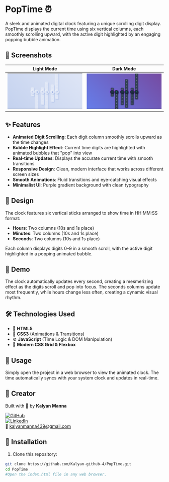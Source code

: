 # PopTime ⏰
A sleek and animated digital clock featuring a unique scrolling digit display. PopTime displays the current time using six vertical columns, each smoothly scrolling upward, with the active digit highlighted by an engaging popping bubble animation.

## 📱 Screenshots
| Light Mode | Dark Mode |
|------------|-----------|
| ![Screenshot 1](https://github.com/Kalyan-github-4/PopTime/blob/main/Screenshot%202025-07-10%20101336.png?raw=true) | ![Screenshot 2](https://github.com/Kalyan-github-4/PopTime/blob/main/Screenshot%202025-07-10%20101428.png?raw=true) |

## ✨ Features
- **Animated Digit Scrolling**: Each digit column smoothly scrolls upward as the time changes
- **Bubble Highlight Effect**: Current time digits are highlighted with animated bubbles that "pop" into view
- **Real-time Updates**: Displays the accurate current time with smooth transitions
- **Responsive Design**: Clean, modern interface that works across different screen sizes
- **Smooth Animations**: Fluid transitions and eye-catching visual effects
- **Minimalist UI**: Purple gradient background with clean typography

## 🎨 Design
The clock features six vertical sticks arranged to show time in HH:MM:SS format:
- **Hours**: Two columns (10s and 1s place)
- **Minutes**: Two columns (10s and 1s place)
- **Seconds**: Two columns (10s and 1s place)

 Each column displays digits 0–9 in a smooth scroll, with the active digit highlighted in a popping animated bubble.

## 🚀 Demo
The clock automatically updates every second, creating a mesmerizing effect as the digits scroll and pop into focus. The seconds columns update most frequently, while hours change less often, creating a dynamic visual rhythm.

## 🛠️ Technologies Used
- 🧱 **HTML5**
- 🎨 **CSS3** (Animations & Transitions)
- ⚙️ **JavaScript** (Time Logic & DOM Manipulation)
- 📐 **Modern CSS Grid & Flexbox**

## 🎯 Usage
Simply open the project in a web browser to view the animated clock. The time automatically syncs with your system clock and updates in real-time.

## 🙌 Creator
Built with 💜 by **Kalyan Manna**  

[![GitHub](https://img.shields.io/badge/GitHub-Kalyan--github--4-blue?style=flat&logo=github)](https://github.com/Kalyan-github-4)  
[![LinkedIn](https://img.shields.io/badge/LinkedIn-Kalyan_Manna-blue?style=flat&logo=linkedin)](https://www.linkedin.com/in/kalyan-manna-840861352)  
📧 kalyanmanna439@gmail.com


## 🔧 Installation
1. Clone this repository:
```bash
git clone https://github.com/Kalyan-github-4/PopTime.git
cd PopTime
#Open the index.html file in any web browser.



